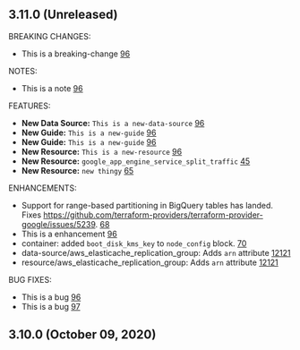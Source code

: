 ## 3.11.0 (Unreleased)

BREAKING CHANGES:

* This is a breaking-change [96](https://github.com/hashicorp/terraform-provider-aws/issues/96)

NOTES:

* This is a note [96](https://github.com/hashicorp/terraform-provider-aws/issues/96)

FEATURES:

* **New Data Source:** `This is a new-data-source` [96](https://github.com/hashicorp/terraform-provider-aws/issues/96)
* **New Guide:** `This is a new-guide` [96](https://github.com/hashicorp/terraform-provider-aws/issues/96)
* **New Guide:** `This is a new-guide` [96](https://github.com/hashicorp/terraform-provider-aws/issues/96)
* **New Resource:** `This is a new-resource` [96](https://github.com/hashicorp/terraform-provider-aws/issues/96)
* **New Resource:** ``google_app_engine_service_split_traffic`` [45](https://github.com/hashicorp/terraform-provider-aws/issues/45)
* **New Resource:** ``new thingy`` [65](https://github.com/hashicorp/terraform-provider-aws/issues/65)

ENHANCEMENTS:

* Support for range-based partitioning in BigQuery tables has landed. Fixes https://github.com/terraform-providers/terraform-provider-google/issues/5239. [68](https://github.com/hashicorp/terraform-provider-aws/issues/68)
* This is a enhancement [96](https://github.com/hashicorp/terraform-provider-aws/issues/96)
* container: added `boot_disk_kms_key` to `node_config` block. [70](https://github.com/hashicorp/terraform-provider-aws/issues/70)
* data-source/aws_elasticache_replication_group: Adds `arn` attribute [12121](https://github.com/hashicorp/terraform-provider-aws/issues/12121)
* resource/aws_elasticache_replication_group: Adds `arn` attribute [12121](https://github.com/hashicorp/terraform-provider-aws/issues/12121)

BUG FIXES:

* This is a bug [96](https://github.com/hashicorp/terraform-provider-aws/issues/96)
* This is a bug [97](https://github.com/hashicorp/terraform-provider-aws/issues/97)

## 3.10.0 (October 09, 2020)
